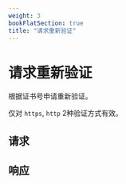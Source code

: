 ```yaml
---
weight: 3
bookFlatSection: true
title: "请求重新验证"
---
```


# 请求重新验证

根据证书号申请重新验证。

仅对 `https`, `http` 2种验证方式有效。

## 请求



## 响应
